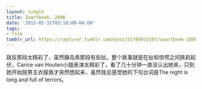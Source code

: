 ```yaml
---
layout: single
title: Zwartboek, 2006
date: '2013-05-31T03:18:00-04:00'
tags:
- film
tumblr_url: https://rapturer.tumblr.com/post/51789615107/zwartboek-2006
---
```

跳反那段太精彩了，虽然胰岛素那段有些扯。整个故事就是在扯和惊愕之间跌宕起伏，Carice van Houten小姐表演太精彩了，看了几十分钟一直没认出她来，只到她开始脱男主衣服我才突然想起来，虽然我总感觉她的下句台词是The night is long and full of terrors。

